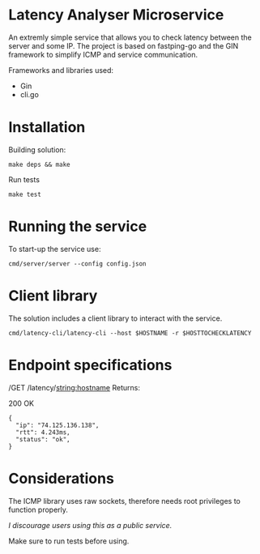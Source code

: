 Latency Analyser Microservice
=================

An extremly simple service that allows you to check latency between the server and some IP.
The project is based on fastping-go and the GIN framework to simplify ICMP and service communication.

Frameworks and libraries used:
 * Gin
 * cli.go

# Installation

Building solution:
```
make deps && make 
```

Run tests
```
make test
```

# Running the service

To start-up the service use:
```
cmd/server/server --config config.json
```

# Client library

The solution includes a client library to interact with the service.

```
cmd/latency-cli/latency-cli --host $HOSTNAME -r $HOSTTOCHECKLATENCY
```


# Endpoint specifications

/GET /latency/<string:hostname>
Returns:

200 OK
```
{
  "ip": "74.125.136.138",
  "rtt": 4.243ms,
  "status": "ok",
}

```

# Considerations

The ICMP library uses raw sockets, therefore needs root privileges to function properly.

*I discourage users using this as a public service.*

Make sure to run tests before using.
